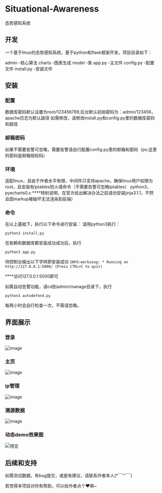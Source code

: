 # Situational-Awareness
态势感知系统

## 开发
一个基于linux的态势感知系统，基于python和flask框架开发，项目目录如下：

admin -核心算法
charts -图表生成
model -类
app.py -主文件
config.py -配置文件
install.py -安装文件

## 安装
### 配置
数据库密码默认设置为root/123456789,后台默认初始密码为：admin/123456，apache日志为默认路径
如需修改，请修改install.py和config.py里的数据库密码和路径

### 邮箱密码
如果不需要告警可忽略，需要告警请自行配置config.py里的邮箱和密码（ps:这里的密码是邮箱授权码）

### 环境
适配linux，且由于作者水平有限，中间件只支持apache，确保linux用户权限为root，且安装有iptables防火墙命令（不需要告警可忽略iptables）
python3，pyecharts0.x
****特别说明，在官方给出解决办法之前请勿安装jinja3.1.1，不然会因markup被破坏无法渲染到前端）

### 命令
在以上基础下，执行以下命令进行安装：
请用python3执行：

`python3 install.py`

在依赖和数据库都安装成功成功后，执行

`python3 app.py`

待控制台输出以下字样即安装成功
`INFO:werkzeug: * Running on http://127.0.0.1:5000/ (Press CTRL+C to quit)`

****访问127.0.0.1:5000即可

如需自动告警功能，请cd到admin/manage目录下，执行

`python3 autodefend.py` 

每两小时会自行检查一次，不需请忽略。



## 界面展示

### 登录
![image](https://user-images.githubusercontent.com/78641812/163193263-a5f48a04-b4b0-479f-a484-1ba172139e83.png)

### 主页
![image](https://user-images.githubusercontent.com/78641812/163193478-f33ccc19-b8be-4ea4-a71a-77549f3213f3.png)

### ip管理

![image](https://user-images.githubusercontent.com/78641812/163193685-141841e4-8c3f-4dbe-8c4a-81a18f79b243.png)

### 溯源数据

![image](https://user-images.githubusercontent.com/78641812/163193967-2c4ade2b-12d3-4cc2-9139-581677ddc966.png)

### 动态demo效果图

![预览](https://user-images.githubusercontent.com/78641812/163195281-04f3d30f-4b1f-40f0-97c8-e753456f4326.gif)

## 后续和支持

如需测试数据，有bug提交，或是有建议，请联系作者本人(*￣︶￣)

若觉得本项目对你有帮助，可以给作者点个❤嘛~

